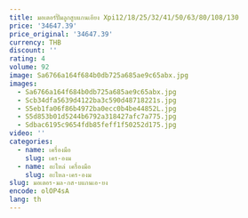 ```yaml
---
title: มอเตอร์ปั๊มลูกสูบแกนเอียง Xpi12/18/25/32/41/50/63/80/108/130
price: '34647.39'
price_original: '34647.39'
currency: THB
discount: ''
rating: 4
volume: 92
image: Sa6766a164f684b0db725a685ae9c65abx.jpg
images:
  - Sa6766a164f684b0db725a685ae9c65abx.jpg
  - Scb34dfa5639d4122ba3c590d48718221s.jpg
  - S5eb1fa06f86b4972ba0ecc0b4be44852L.jpg
  - S5d853b01d5244b6792a318427afc7a775.jpg
  - Sdbac6195c9654fdb85feff1f50252d175.jpg
video: ''
categories:
  - name: เครื่องมือ
    slug: เคร-องม
  - name: อะไหล่ เครื่องมือ
    slug: อะไหล-เคร-องม
slug: มอเตอร-มล-กส-บแกนเอ-ยง
encode: olOP4sA
lang: th
---
```

  